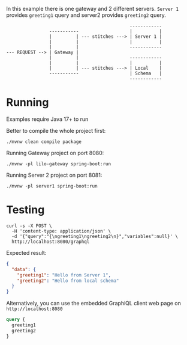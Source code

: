 In this example there is one gateway and 2 different servers. `Server 1` provides `greeting1` query and
server2 provides `greeting2` query.

```
                                              ------------
                -----------                   |          |
                |         | --- stitches ---> | Server 1 |
                |         |                   |          |
                |         |                   ------------
--- REQUEST --> | Gateway |
                |         |                   ------------
                |         |                   |          |
                |         | --- stitches ---> | Local    |
                -----------                   | Schema   |
                                              ------------
```

# Running

Examples require Java 17+ to run

Better to compile the whole project first:

```shell
./mvnw clean compile package
```

Running Gateway project on port 8080:

```shell
./mvnw -pl lilo-gateway spring-boot:run
```

Running Server 2 project on port 8081:

```shell
./mvnw -pl server1 spring-boot:run
```

# Testing

```shell
curl -s -X POST \
  -H 'content-type: application/json' \
  -d '{"query":"{\ngreeting1\ngreeting2\n}","variables":null}' \
  http://localhost:8080/graphql
```

Expected result:

```json
{
  "data": {
    "greeting1": "Hello from Server 1",
    "greeting2": "Hello from local schema"
  }
}
```

Alternatively, you can use the embedded GraphiQL client web page on `http://localhost:8080`

```graphql
query {
  greeting1
  greeting2
}
```
